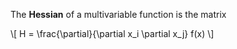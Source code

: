 The **Hessian** of a multivariable function is the matrix

\\[
H = \frac{\partial}{\partial x_i \partial x_j} f(x)
\\]